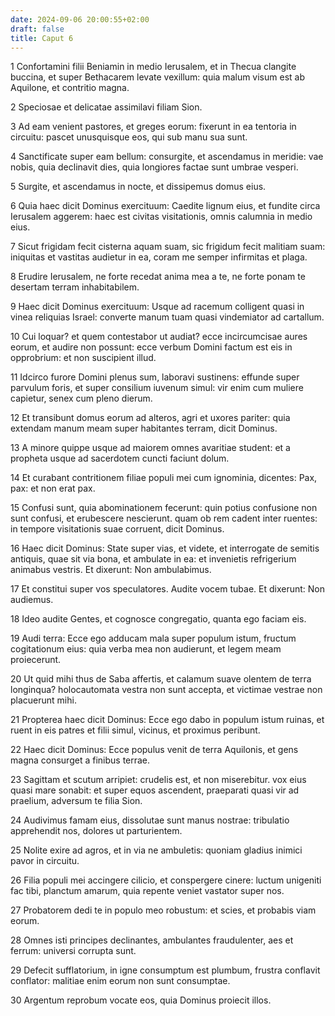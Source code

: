 ```yaml
---
date: 2024-09-06 20:00:55+02:00
draft: false
title: Caput 6
---
```





1 Confortamini filii Beniamin in medio Ierusalem, et in Thecua clangite buccina, et super Bethacarem levate vexillum: quia malum visum est ab Aquilone, et contritio magna.

2 Speciosae et delicatae assimilavi filiam Sion.

3 Ad eam venient pastores, et greges eorum: fixerunt in ea tentoria in circuitu: pascet unusquisque eos, qui sub manu sua sunt.

4 Sanctificate super eam bellum: consurgite, et ascendamus in meridie: vae nobis, quia declinavit dies, quia longiores factae sunt umbrae vesperi.

5 Surgite, et ascendamus in nocte, et dissipemus domus eius.

6 Quia haec dicit Dominus exercituum: Caedite lignum eius, et fundite circa Ierusalem aggerem: haec est civitas visitationis, omnis calumnia in medio eius.

7 Sicut frigidam fecit cisterna aquam suam, sic frigidum fecit malitiam suam: iniquitas et vastitas audietur in ea, coram me semper infirmitas et plaga.

8 Erudire Ierusalem, ne forte recedat anima mea a te, ne forte ponam te desertam terram inhabitabilem.

9 Haec dicit Dominus exercituum: Usque ad racemum colligent quasi in vinea reliquias Israel: converte manum tuam quasi vindemiator ad cartallum.

10 Cui loquar? et quem contestabor ut audiat? ecce incircumcisae aures eorum, et audire non possunt: ecce verbum Domini factum est eis in opprobrium: et non suscipient illud.

11 Idcirco furore Domini plenus sum, laboravi sustinens: effunde super parvulum foris, et super consilium iuvenum simul: vir enim cum muliere capietur, senex cum pleno dierum.

12 Et transibunt domus eorum ad alteros, agri et uxores pariter: quia extendam manum meam super habitantes terram, dicit Dominus.

13 A minore quippe usque ad maiorem omnes avaritiae student: et a propheta usque ad sacerdotem cuncti faciunt dolum.

14 Et curabant contritionem filiae populi mei cum ignominia, dicentes: Pax, pax: et non erat pax.

15 Confusi sunt, quia abominationem fecerunt: quin potius confusione non sunt confusi, et erubescere nescierunt. quam ob rem cadent inter ruentes: in tempore visitationis suae corruent, dicit Dominus.

16 Haec dicit Dominus: State super vias, et videte, et interrogate de semitis antiquis, quae sit via bona, et ambulate in ea: et invenietis refrigerium animabus vestris. Et dixerunt: Non ambulabimus.

17 Et constitui super vos speculatores. Audite vocem tubae. Et dixerunt: Non audiemus.

18 Ideo audite Gentes, et cognosce congregatio, quanta ego faciam eis.

19 Audi terra: Ecce ego adducam mala super populum istum, fructum cogitationum eius: quia verba mea non audierunt, et legem meam proiecerunt.

20 Ut quid mihi thus de Saba affertis, et calamum suave olentem de terra longinqua? holocautomata vestra non sunt accepta, et victimae vestrae non placuerunt mihi.

21 Propterea haec dicit Dominus: Ecce ego dabo in populum istum ruinas, et ruent in eis patres et filii simul, vicinus, et proximus peribunt.

22 Haec dicit Dominus: Ecce populus venit de terra Aquilonis, et gens magna consurget a finibus terrae.

23 Sagittam et scutum arripiet: crudelis est, et non miserebitur. vox eius quasi mare sonabit: et super equos ascendent, praeparati quasi vir ad praelium, adversum te filia Sion.

24 Audivimus famam eius, dissolutae sunt manus nostrae: tribulatio apprehendit nos, dolores ut parturientem.

25 Nolite exire ad agros, et in via ne ambuletis: quoniam gladius inimici pavor in circuitu.

26 Filia populi mei accingere cilicio, et conspergere cinere: luctum unigeniti fac tibi, planctum amarum, quia repente veniet vastator super nos.

27 Probatorem dedi te in populo meo robustum: et scies, et probabis viam eorum.

28 Omnes isti principes declinantes, ambulantes fraudulenter, aes et ferrum: universi corrupta sunt.

29 Defecit sufflatorium, in igne consumptum est plumbum, frustra conflavit conflator: malitiae enim eorum non sunt consumptae.

30 Argentum reprobum vocate eos, quia Dominus proiecit illos.

